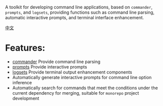 A toolkit for developing command line applications, based on `commander`, `prompts`, and `logsets`, providing functions such as command line parsing, automatic interactive prompts, and terminal interface enhancement.


[中文]( http://zhangfisher.gitee.io/mixed-cli)

# Features:

- [commander](https://github.com/tj/commander.js) Provide command line parsing
- [prompts](https://github.com/terkelg/prompts) Provide interactive prompts
- [logsets](https://github.com/terkelg/prompts) Provide terminal output enhancement components
- Automatically generate interactive prompts for command line option inference
- Automatically search for commands that meet the conditions under the current dependency for merging, suitable for `monorepo` project development